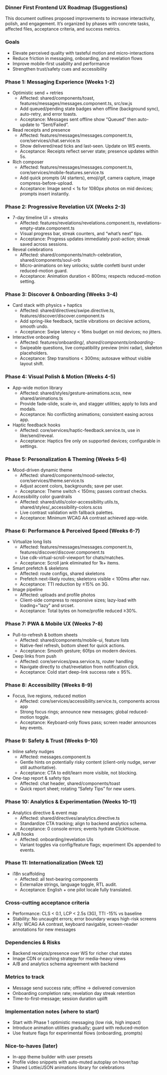 ### Dinner First Frontend UX Roadmap (Suggestions)

This document outlines proposed improvements to increase interactivity, polish, and engagement. It’s organized by phases with concrete tasks, affected files, acceptance criteria, and success metrics.

### Goals
- Elevate perceived quality with tasteful motion and micro-interactions
- Reduce friction in messaging, onboarding, and revelation flows
- Improve mobile-first usability and performance
- Strengthen trust/safety cues and accessibility

### Phase 1: Messaging Experience (Weeks 1-2)
- Optimistic send + retries
  - Affected: shared/components/toast, features/messages/messages.component.ts, src/sw.js
  - Add queued/pending state badges when offline (background sync), auto-retry, and error toasts.
  - Acceptance: Messages sent offline show “Queued” then auto-update to “Sent/Failed”.
- Read receipts and presence
  - Affected: features/messages/messages.component.ts, core/services/chat.service.ts
  - Show delivered/read ticks and last-seen. Update on WS events.
  - Acceptance: Receipts reflect server state; presence updates within 5s.
- Rich composer
  - Affected: features/messages/messages.component.ts, core/services/mobile-features.service.ts
  - Add quick prompts (AI starters), emoji/gif, camera capture, image compress-before-upload.
  - Acceptance: Image send < 1s for 1080px photos on mid devices; prompts insert instantly.

### Phase 2: Progressive Revelation UX (Weeks 2-3)
- 7-day timeline UI + streaks
  - Affected: features/revelations/revelations.component.ts, revelations-empty-state.component.ts
  - Visual progress bar, streak counters, and “what’s next” tips.
  - Acceptance: Progress updates immediately post-action; streak saved across sessions.
- Reveal celebrations
  - Affected: shared/components/match-celebration, shared/components/soul-orb
  - Micro-animations on key unlocks; subtle confetti burst under reduced-motion guard.
  - Acceptance: Animation duration < 800ms; respects reduced-motion setting.

### Phase 3: Discover & Onboarding (Weeks 3-4)
- Card stack with physics + haptics
  - Affected: shared/directives/swipe.directive.ts, features/discover/discover.component.ts
  - Add spring-like feedback, tactile vibrations on decisive actions, smooth undo.
  - Acceptance: Swipe latency < 16ms budget on mid devices; no jitters.
- Interactive onboarding
  - Affected: features/onboarding/*, shared/components/onboarding-*
  - Swipeable questions, live compatibility preview (mini radar), skeleton placeholders.
  - Acceptance: Step transitions < 300ms; autosave without visible layout shift.

### Phase 4: Visual Polish & Motion (Weeks 4-5)
- App-wide motion library
  - Affected: shared/styles/gesture-animations.scss, new shared/animations.ts
  - Provide fade-slide, scale-in, and stagger utilities; apply to lists and modals.
  - Acceptance: No conflicting animations; consistent easing across app.
- Haptic feedback hooks
  - Affected: core/services/haptic-feedback.service.ts, use in like/send/reveal.
  - Acceptance: Haptics fire only on supported devices; configurable in settings.

### Phase 5: Personalization & Theming (Weeks 5-6)
- Mood-driven dynamic theme
  - Affected: shared/components/mood-selector, core/services/theme.service.ts
  - Adjust accent colors, backgrounds; save per user.
  - Acceptance: Theme switch < 150ms; passes contrast checks.
- Accessibility color guardrails
  - Affected: shared/utils/color-accessibility.utils.ts, shared/styles/_accessibility-colors.scss
  - Live contrast validation with fallback palettes.
  - Acceptance: Minimum WCAG AA contrast achieved app-wide.

### Phase 6: Performance & Perceived Speed (Weeks 6-7)
- Virtualize long lists
  - Affected: features/messages/messages.component.ts, features/discover/discover.component.ts
  - Use cdk-virtual-scroll-viewport for chats/matches.
  - Acceptance: Scroll jank eliminated for 1k+ items.
- Smart prefetch & skeletons
  - Affected: route configs, shared skeletons
  - Prefetch next-likely routes; skeletons visible < 100ms after nav.
  - Acceptance: TTI reduction by ≥15% on 3G.
- Image pipeline
  - Affected: uploads and profile photos
  - Client-side compress to responsive sizes; lazy-load with loading="lazy" and srcset.
  - Acceptance: Total bytes on home/profile reduced ≥30%.

### Phase 7: PWA & Mobile UX (Weeks 7-8)
- Pull-to-refresh & bottom sheets
  - Affected: shared/components/mobile-ui, feature lists
  - Native-feel refresh, bottom sheet for quick actions.
  - Acceptance: Smooth gesture; 60fps on modern devices.
- Deep links from push
  - Affected: core/services/pwa.service.ts, router handling
  - Navigate directly to chat/revelation from notification click.
  - Acceptance: Cold start deep-link success rate ≥ 95%.

### Phase 8: Accessibility (Weeks 8-9)
- Focus, live regions, reduced motion
  - Affected: core/services/accessibility.service.ts, components across app
  - Strong focus rings; announce new messages; global reduced-motion toggle.
  - Acceptance: Keyboard-only flows pass; screen reader announces key events.

### Phase 9: Safety & Trust (Weeks 9-10)
- Inline safety nudges
  - Affected: messages.component.ts
  - Gentle hints on potentially risky content (client-only nudge, server still authoritative).
  - Acceptance: CTA to edit/learn more visible, not blocking.
- One-tap report & safety tips
  - Affected: chat header, shared/components/toast
  - Quick report sheet; rotating “Safety Tips” for new users.

### Phase 10: Analytics & Experimentation (Weeks 10-11)
- Analytics directive & event map
  - Affected: shared/directives/analytics.directive.ts
  - Standardize CTA tracking; align to backend analytics schema.
  - Acceptance: 0 console errors; events hydrate ClickHouse.
- A/B hooks
  - Affected: onboarding/revelation UIs
  - Variant toggles via config/feature flags; experiment IDs appended to events.

### Phase 11: Internationalization (Week 12)
- i18n scaffolding
  - Affected: all text-bearing components
  - Externalize strings, language toggle, RTL audit.
  - Acceptance: English + one pilot locale fully translated.

### Cross-cutting acceptance criteria
- Performance: CLS < 0.1, LCP < 2.5s (3G), TTI -15% vs baseline
- Stability: No uncaught errors; error boundary wraps high-risk screens
- A11y: WCAG AA contrast, keyboard navigable, screen-reader annotations for new messages

### Dependencies & Risks
- Backend receipts/presence over WS for richer chat states
- Image CDN or caching strategy for media-heavy views
- A/B and analytics schema agreement with backend

### Metrics to track
- Message send success rate; offline -> delivered conversion
- Onboarding completion rate; revelation day streak retention
- Time-to-first-message; session duration uplift

### Implementation notes (where to start)
- Start with Phase 1 optimistic messaging (low risk, high impact)
- Introduce animation utilities gradually; guard with reduced-motion
- Use feature flags for experimental flows (onboarding, prompts)

### Nice-to-haves (later)
- In-app theme builder with user presets
- Profile video snippets with auto-muted autoplay on hover/tap
- Shared Lottie/JSON animations library for celebrations


